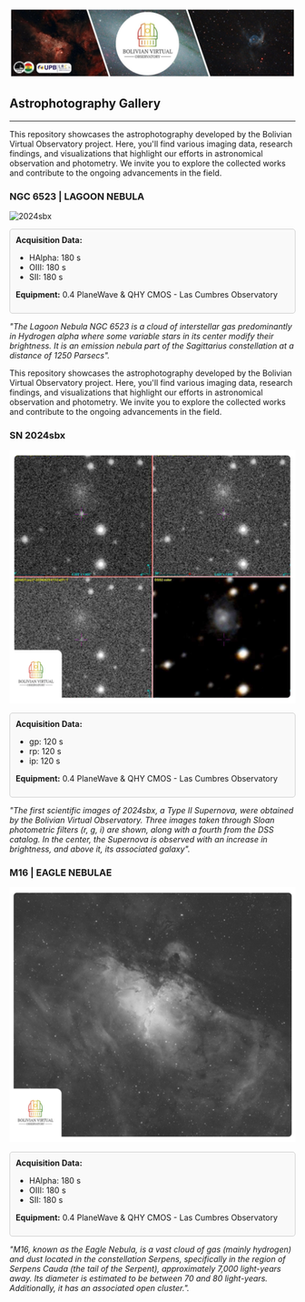 ![Intro Banner](im/Baner_v1_LCO_1.jpg)

## Astrophotography Gallery

---

This repository showcases the astrophotography developed by the Bolivian Virtual Observatory project. Here, you'll find various imaging data, research findings, and visualizations that highlight our efforts in astronomical observation and photometry. We invite you to explore the collected works and contribute to the ongoing advancements in the field.

### NGC 6523 | LAGOON NEBULA

![2024sbx](im/PSX_20240827_045021.jpg)

<div style="border: 1px solid #ccc; padding: 10px; border-radius: 5px; background-color: #f9f9f9;">
<strong>Acquisition Data:</strong>
<ul>
    <li>HAlpha: 180 s</li>
    <li>OIII: 180 s</li>
    <li>SII: 180 s</li>
</ul>

<strong>Equipment:</strong> 0.4 PlaneWave & QHY CMOS - Las Cumbres Observatory
</div>



*"The Lagoon Nebula NGC 6523 is a cloud of interstellar gas predominantly in Hydrogen alpha where some variable stars in its center modify their brightness.  It is an emission nebula part of the Sagittarius constellation at a distance of 1250 Parsecs".*

This repository showcases the astrophotography developed by the Bolivian Virtual Observatory project. Here, you'll find various imaging data, research findings, and visualizations that highlight our efforts in astronomical observation and photometry. We invite you to explore the collected works and contribute to the ongoing advancements in the field.

### SN 2024sbx

![2024sbx](im/2024sbx_p1.png)

<div style="border: 1px solid #ccc; padding: 10px; border-radius: 5px; background-color: #f9f9f9;">
<strong>Acquisition Data:</strong>
<ul>
    <li>gp: 120 s</li>
    <li>rp: 120 s</li>
    <li>ip: 120 s</li>
</ul>

<strong>Equipment:</strong> 0.4 PlaneWave & QHY CMOS - Las Cumbres Observatory
</div>



*"The first scientific images of 2024sbx, a Type II Supernova, were obtained by the Bolivian Virtual Observatory. Three images taken through Sloan photometric filters (r, g, i) are shown, along with a fourth from the DSS catalog. In the center, the Supernova is observed with an increase in brightness, and above it, its associated galaxy".*

### M16 | EAGLE NEBULAE

![M16](im/M16_p1.png)

<div style="border: 1px solid #ccc; padding: 10px; border-radius: 5px; background-color: #f9f9f9;">
<strong>Acquisition Data:</strong>
<ul>
    <li>HAlpha: 180 s</li>
    <li>OIII: 180 s</li>
    <li>SII: 180 s</li>
</ul>

<strong>Equipment:</strong> 0.4 PlaneWave & QHY CMOS - Las Cumbres Observatory
</div>

*"M16, known as the Eagle Nebula, is a vast cloud of gas (mainly hydrogen) and dust located in the constellation Serpens, specifically in the region of Serpens Cauda (the tail of the Serpent), approximately 7,000 light-years away. Its diameter is estimated to be between 70 and 80 light-years. Additionally, it has an associated open cluster.".*